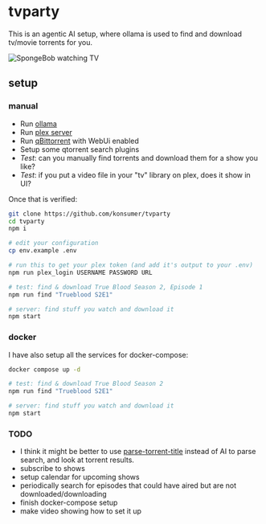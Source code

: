 # tvparty

This is an agentic AI setup, where ollama is used to find and download tv/movie torrents for you.

![SpongeBob watching TV](https://media1.tenor.com/m/p95koflTx1wAAAAC/movie-night-movie-time.gif)

## setup

### manual

- Run [ollama](https://ollama.com/)
- Run [plex server](https://www.plex.tv/)
- Run [qBittorrent](https://www.qbittorrent.org/) with WebUi enabled
- Setup some qtorrent search plugins
- *Test*: can you manually find torrents and download them for a show you like?
- *Test*: if you put a video file in your "tv" library on plex, does it show in UI?

Once that is verified:

```bash
git clone https://github.com/konsumer/tvparty
cd tvparty
npm i

# edit your configuration
cp env.example .env

# run this to get your plex token (and add it's output to your .env)
npm run plex_login USERNAME PASSWORD URL

# test: find & download True Blood Season 2, Episode 1
npm run find "Trueblood S2E1"

# server: find stuff you watch and download it
npm start
```

### docker

I have also setup all the services for docker-compose:

```bash
docker compose up -d

# test: find & download True Blood Season 2
npm run find "Trueblood S2E1"

# server: find stuff you watch and download it
npm start
```

### TODO

- I think it might be better to use [parse-torrent-title](https://www.npmjs.com/package/parse-torrent-title) instead of AI to parse search, and look at torrent results.
- subscribe to shows
- setup calendar for upcoming shows
- periodically search for episodes that could have aired but are not downloaded/downloading
- finish docker-compose setup
- make video showing how to set it up
